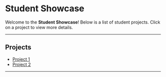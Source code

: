 # Student Showcase

Welcome to the **Student Showcase**! Below is a list of student projects. Click on a project to view more details.

---

## Projects

- [Project 1](Studentprojects/project1.md)
- [Project 2](Studentprojects/project2.md)


---

